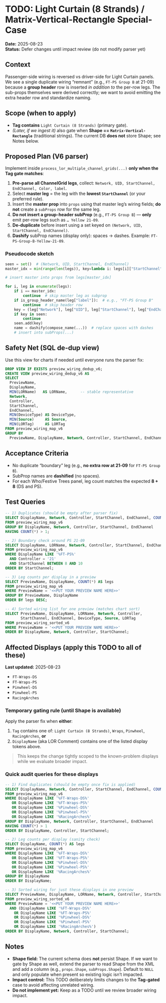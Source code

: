 # TODO: Light Curtain (8 Strands) / Matrix-Vertical-Rectangle Special-Case
**Date:** 2025-08-23  
**Status:** Defer changes until impact review (do not modify parser yet)

## Context
Passenger-side wiring is reversed vs driver-side for Light Curtain panels. We see a single duplicate wiring “remnant” (e.g., `FT-PS Group B` at 21-09) because a **group header** row is inserted *in addition to* the per-row legs. The sub-props themselves were derived correctly; we want to avoid emitting the extra header row and standardize naming.

## Scope (when to apply)
- **Tag contains** `Light Curtain (8 Strands)` (primary gate).  
- *(Later, if we ingest it)* also gate when **Shape == `Matrix-Vertical-Rectangle`** (traditional strings). The current DB **does not** store Shape; see Notes below.

## Proposed Plan (V6 parser)
Implement inside `process_lor_multiple_channel_grids(...)` **only when the Tag gate matches**:

1. **Pre-parse all ChannelGrid legs**, collect: `Network, UID, StartChannel, EndChannel, Color, label`.
2. Select **master leg** = the leg with the **lowest `StartChannel`** (or your preferred rule).
3. Insert the **master prop** into `props` using that master leg’s wiring fields; **do not** create a `subProps` row for the same leg.
4. **Do not insert a group-header subProp** (e.g., `FT-PS Group B`) — **only** emit per-row legs such as `… Yellow 21-09`.
5. **De-duplicate** before insert using a set keyed on `(Network, UID, StartChannel, EndChannel)`.
6. **Dashify** subProp names (display only): spaces → dashes. Example: `FT-PS-Group-B-Yellow-21-09`.

### Pseudocode sketch
```python
seen = set()  # (Network, UID, StartChannel, EndChannel)
master_idx = min(range(len(legs)), key=lambda i: legs[i]["StartChannel"] or 10**9)

# insert master into props from legs[master_idx]

for i, leg in enumerate(legs):
    if i == master_idx:
        continue  # skip master leg as subprop
    if is_group_header_name(leg["label"]):  # e.g., "FT-PS Group B"
        continue  # skip header row
    key = (leg["Network"], leg["UID"], leg["StartChannel"], leg["EndChannel"])
    if key in seen:
        continue
    seen.add(key)
    name = dashify(compose_name(...))  # replace spaces with dashes
    # insert into subProps(...)
```

## Safety Net (SQL de-dup view)
Use this view for charts if needed until everyone runs the parser fix:
```sql
DROP VIEW IF EXISTS preview_wiring_dedup_v6;
CREATE VIEW preview_wiring_dedup_v6 AS
SELECT
  PreviewName,
  DisplayName,
  MIN(LORName)   AS LORName,      -- stable representative
  Network,
  Controller,
  StartChannel,
  EndChannel,
  MIN(DeviceType) AS DeviceType,
  MIN(Source)     AS Source,
  MIN(LORTag)     AS LORTag
FROM preview_wiring_map_v6
GROUP BY
  PreviewName, DisplayName, Network, Controller, StartChannel, EndChannel;
```

## Acceptance Criteria
- No duplicate “boundary” leg (e.g., **no extra row at 21‑09** for `FT‑PS Group B`).
- SubProp names are **dashified** (no spaces).
- For each Who/Festive Trees panel, leg count matches the expected **8 + 8** (DS and PS).

## Test Queries
```sql
-- 1) Duplicates (should be empty after parser fix)
SELECT DisplayName, Network, Controller, StartChannel, EndChannel, COUNT(*) AS cnt
FROM preview_wiring_map_v6
GROUP BY DisplayName, Network, Controller, StartChannel, EndChannel
HAVING COUNT(*) > 1;

-- 2) Boundary check around PS 21-09
SELECT DisplayName, LORName, Network, Controller, StartChannel, EndChannel, Source
FROM preview_wiring_map_v6
WHERE DisplayName LIKE '%FT-PS%'
  AND Controller = '21'
  AND StartChannel BETWEEN 8 AND 10
ORDER BY StartChannel;

-- 3) Leg counts per display in a preview
SELECT PreviewName, DisplayName, COUNT(*) AS legs
FROM preview_wiring_map_v6
WHERE PreviewName = '<<PUT YOUR PREVIEW NAME HERE>>'
GROUP BY PreviewName, DisplayName
ORDER BY legs DESC;

-- 4) Sorted wiring list for one preview (matches chart sort)
SELECT PreviewName, DisplayName, LORName, Network, Controller,
       StartChannel, EndChannel, DeviceType, Source, LORTag
FROM preview_wiring_sorted_v6
WHERE PreviewName = '<<PUT YOUR PREVIEW NAME HERE>>'
ORDER BY DisplayName, Network, Controller, StartChannel;
```




## Affected Displays (apply this TODO to all of these)
**Last updated:** 2025-08-23

- `FT-Wraps-DS`
- `FT-Wraps-PS`
- `Pinwheel-DS`
- `Pinwheel-PS`
- `RacingArches`

### Temporary gating rule (until Shape is available)
Apply the parser fix when **either**:
1) `Tag` contains one of: `Light Curtain (8 Strands)`, `Wraps`, `Pinwheel`, `RacingArches`, **or**
2) `DisplayName` (aka LOR Comment) contains one of the listed display tokens above.

> This keeps the change tightly scoped to the known-problem displays while we evaluate broader impact.

### Quick audit queries for these displays
```sql
-- 1) Find duplicates (should be empty once fix is applied)
SELECT DisplayName, Network, Controller, StartChannel, EndChannel, COUNT(*) AS cnt
FROM preview_wiring_map_v6
WHERE DisplayName LIKE '%FT-Wraps-DS%'
   OR DisplayName LIKE '%FT-Wraps-PS%'
   OR DisplayName LIKE '%Pinwheel-DS%'
   OR DisplayName LIKE '%Pinwheel-PS%'
   OR DisplayName LIKE '%RacingArches%'
GROUP BY DisplayName, Network, Controller, StartChannel, EndChannel
HAVING COUNT(*) > 1
ORDER BY DisplayName, Controller, StartChannel;

-- 2) Leg counts per display (sanity check)
SELECT DisplayName, COUNT(*) AS legs
FROM preview_wiring_map_v6
WHERE DisplayName LIKE '%FT-Wraps-DS%'
   OR DisplayName LIKE '%FT-Wraps-PS%'
   OR DisplayName LIKE '%Pinwheel-DS%'
   OR DisplayName LIKE '%Pinwheel-PS%'
   OR DisplayName LIKE '%RacingArches%'
GROUP BY DisplayName
ORDER BY DisplayName;

-- 3) Sorted wiring for just these displays in one preview
SELECT PreviewName, DisplayName, LORName, Network, Controller, StartChannel, EndChannel, DeviceType, Source
FROM preview_wiring_sorted_v6
WHERE PreviewName = '<<PUT YOUR PREVIEW NAME HERE>>'
  AND (DisplayName LIKE '%FT-Wraps-DS%'
    OR DisplayName LIKE '%FT-Wraps-PS%'
    OR DisplayName LIKE '%Pinwheel-DS%'
    OR DisplayName LIKE '%Pinwheel-PS%'
    OR DisplayName LIKE '%RacingArches%')
ORDER BY DisplayName, Network, Controller, StartChannel;
```


## Notes
- **Shape field:** The current schema does **not** persist Shape. If we want to gate by Shape as well, extend the parser to read Shape from the XML and add a column (e.g., `props.Shape`, `subProps.Shape`). Default to `NULL` and only populate when present so existing logic isn’t impacted.
- **Impact control:** This TODO deliberately limits changes to the **Tag-gated** case to avoid affecting unrelated wiring.
- **Do not implement yet:** Keep as a TODO until we review broader wiring impact.
